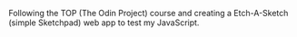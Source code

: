 Following the TOP (The Odin Project) course and creating a Etch-A-Sketch (simple Sketchpad) web app to test my JavaScript.
